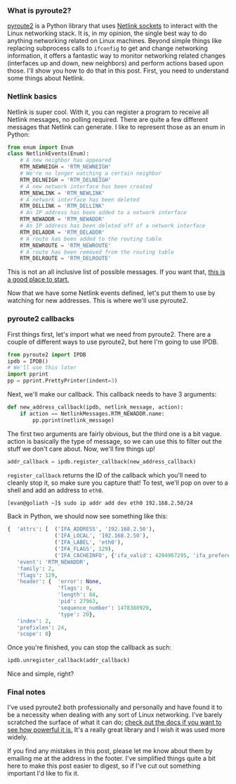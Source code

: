 <!-- 
.. title: pyroute2 - Linux networking made easy
.. slug: pyroute2-linux-networking-made-easy
.. date: 2016-11-05 16:05:17 UTC-06:00
.. tags: 
.. category: 
.. link: 
.. description: 
.. type: text
-->

### What is pyroute2?  
[pyroute2](https://github.com/svinota/pyroute2) is a Python library that uses [Netlink sockets](https://en.wikipedia.org/wiki/Netlink) to interact with the Linux networking stack. It is, in my opinion, the single best way to do anything networking related on Linux machines. Beyond simple things like replacing subprocess calls to `ifconfig` to get and change networking information, it offers a fantastic way to monitor networking related changes (interfaces up and down, new neighbors) and perform actions based upon those. I'll show you how to do that in this post. First, you need to understand some things about Netlink.
### Netlink basics
Netlink is super cool. With it, you can register a program to receive all Netlink messages, no polling required. There are quite a few different messages that Netlink can generate. I like to represent those as an enum in Python:

```python
from enum import Enum
class NetlinkEvents(Enum):
    # A new neighbor has appeared
    RTM_NEWNEIGH = 'RTM_NEWNEIGH'
    # We're no longer watching a certain neighbor
    RTM_DELNEIGH = 'RTM_DELNEIGH'
    # A new network interface has been created
    RTM_NEWLINK = 'RTM_NEWLINK'
    # A network interface has been deleted
    RTM_DELLINK = 'RTM_DELLINK'
    # An IP address has been added to a network interface
    RTM_NEWADDR = 'RTM_NEWADDR'
    # An IP address has been deleted off of a network interface
    RTM_DELADDR = 'RTM_DELADDR'
    # A route has been added to the routing table
    RTM_NEWROUTE = 'RTM_NEWROUTE'
    # A route has been removed from the routing table
    RTM_DELROUTE = 'RTM_DELROUTE'
```
This is not an all inclusive list of possible messages. If you want that, [this is a good place to start.](http://man7.org/linux/man-pages/man7/rtnetlink.7.html)

Now that we have some Netlink events defined, let's put them to use by watching for new addresses. This is where we'll use pyroute2.
### pyroute2 callbacks
First things first, let's import what we need from pyroute2. There are a couple of different ways to use pyroute2, but here I'm going to use IPDB.

```python
from pyroute2 import IPDB
ipdb = IPDB()
# We'll use this later
import pprint
pp = pprint.PrettyPrinter(indent=3)
```
Next, we'll make our callback. This callback needs to have 3 arguments:

```python
def new_address_callback(ipdb, netlink_message, action):
    if action == NetlinkMessages.RTM_NEWADDR.name:
        pp.pprint(netlink_message)
```
The first two arguments are fairly obvious, but the third one is a bit vague. action is basically the type of message, so we can use this to filter out the stuff we don't care about. Now, we'll fire things up!

```python
addr_callback = ipdb.register_callback(new_address_callback)
```
`register_callback` returns the ID of the callback which you'll need to cleanly stop it, so make sure you capture that! To test, we'll pop on over to a shell and add an address to `eth0`.

```bash
[evan@goliath ~]$ sudo ip addr add dev eth0 192.168.2.50/24
```
Back in Python, we should now see something like this:

```python
{  'attrs': [  ('IFA_ADDRESS', '192.168.2.50'),
               ('IFA_LOCAL', '192.168.2.50'),
               ('IFA_LABEL', 'eth0'),
               ('IFA_FLAGS', 129),
               ('IFA_CACHEINFO', {'ifa_valid': 4294967295, 'ifa_prefered': 4294967295, 'tstamp': 3663995, 'cstamp': 3663995})],
   'event': 'RTM_NEWADDR',
   'family': 2,
   'flags': 129,
   'header': {  'error': None,
                'flags': 0,
                'length': 84,
                'pid': 27963,
                'sequence_number': 1478380920,
                'type': 20},
   'index': 2,
   'prefixlen': 24,
   'scope': 0}
```

Once you're finished, you can stop the callback as such:

```python
ipdb.unregister_callback(addr_callback)
```
Nice and simple, right?
### Final notes
I've used pyroute2 both professionally and personally and have found it to be a necessity when dealing with any sort of Linux networking. I've barely scratched the surface of what it can do; [check out the docs if you want to see how powerful it is.](http://docs.pyroute2.org/general.html) It's a really great library and I wish it was used more widely.

If you find any mistakes in this post, please let me know about them by emailing me at the address in the footer. I've simplified things quite a bit here to make this post easier to digest, so if I've cut out something important I'd like to fix it.
